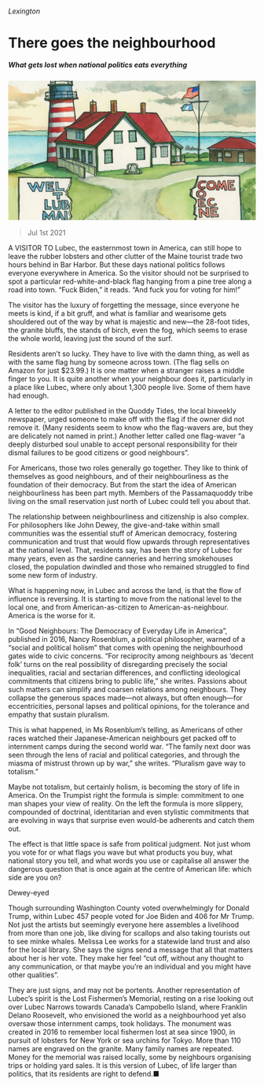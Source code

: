 ###### Lexington

# There goes the neighbourhood 

##### What gets lost when national politics eats everything 

![image](images/20210703_USD000_0.jpg) 

> Jul 1st 2021 

A  VISITOR TO Lubec, the easternmost town in America, can still hope to leave the rubber lobsters and other clutter of the Maine tourist trade two hours behind in Bar Harbor. But these days national politics follows everyone everywhere in America. So the visitor should not be surprised to spot a particular red-white-and-black flag hanging from a pine tree along a road into town. “Fuck Biden,” it reads. “And fuck you for voting for him!”

The visitor has the luxury of forgetting the message, since everyone he meets is kind, if a bit gruff, and what is familiar and wearisome gets shouldered out of the way by what is majestic and new—the 28-foot tides, the granite bluffs, the stands of birch, even the fog, which seems to erase the whole world, leaving just the sound of the surf.


Residents aren’t so lucky. They have to live with the damn thing, as well as with the same flag hung by someone across town. (The flag sells on Amazon for just $23.99.) It is one matter when a stranger raises a middle finger to you. It is quite another when your neighbour does it, particularly in a place like Lubec, where only about 1,300 people live. Some of them have had enough.

A letter to the editor published in the Quoddy Tides, the local biweekly newspaper, urged someone to make off with the flag if the owner did not remove it. (Many residents seem to know who the flag-wavers are, but they are delicately not named in print.) Another letter called one flag-waver “a deeply disturbed soul unable to accept personal responsibility for their dismal failures to be good citizens or good neighbours”.

For Americans, those two roles generally go together. They like to think of themselves as good neighbours, and of their neighbourliness as the foundation of their democracy. But from the start the idea of American neighbourliness has been part myth. Members of the Passamaquoddy tribe living on the small reservation just north of Lubec could tell you about that.

The relationship between neighbourliness and citizenship is also complex. For philosophers like John Dewey, the give-and-take within small communities was the essential stuff of American democracy, fostering communication and trust that would flow upwards through representatives at the national level. That, residents say, has been the story of Lubec for many years, even as the sardine canneries and herring smokehouses closed, the population dwindled and those who remained struggled to find some new form of industry.

What is happening now, in Lubec and across the land, is that the flow of influence is reversing. It is starting to move from the national level to the local one, and from American-as-citizen to American-as-neighbour. America is the worse for it.

In “Good Neighbours: The Democracy of Everyday Life in America”, published in 2016, Nancy Rosenblum, a political philosopher, warned of a “social and political holism” that comes with opening the neighbourhood gates wide to civic concerns. “For reciprocity among neighbours as ‘decent folk’ turns on the real possibility of disregarding precisely the social inequalities, racial and sectarian differences, and conflicting ideological commitments that citizens bring to public life,” she writes. Passions about such matters can simplify and coarsen relations among neighbours. They collapse the generous spaces made—not always, but often enough—for eccentricities, personal lapses and political opinions, for the tolerance and empathy that sustain pluralism.

This is what happened, in Ms Rosenblum’s telling, as Americans of other races watched their Japanese-American neighbours get packed off to internment camps during the second world war. “The family next door was seen through the lens of racial and political categories, and through the miasma of mistrust thrown up by war,” she writes. “Pluralism gave way to totalism.”

Maybe not totalism, but certainly holism, is becoming the story of life in America. On the Trumpist right the formula is simple: commitment to one man shapes your view of reality. On the left the formula is more slippery, compounded of doctrinal, identitarian and even stylistic commitments that are evolving in ways that surprise even would-be adherents and catch them out.

The effect is that little space is safe from political judgment. Not just whom you vote for or what flags you wave but what products you buy, what national story you tell, and what words you use or capitalise all answer the dangerous question that is once again at the centre of American life: which side are you on?

Dewey-eyed

Though surrounding Washington County voted overwhelmingly for Donald Trump, within Lubec 457 people voted for Joe Biden and 406 for Mr Trump. Not just the artists but seemingly everyone here assembles a livelihood from more than one job, like diving for scallops and also taking tourists out to see minke whales. Melissa Lee works for a statewide land trust and also for the local library. She says the signs send a message that all that matters about her is her vote. They make her feel “cut off, without any thought to any communication, or that maybe you’re an individual and you might have other qualities”.

They are just signs, and may not be portents. Another representation of Lubec’s spirit is the Lost Fishermen’s Memorial, resting on a rise looking out over Lubec Narrows towards Canada’s Campobello Island, where Franklin Delano Roosevelt, who envisioned the world as a neighbourhood yet also oversaw those internment camps, took holidays. The monument was created in 2016 to remember local fishermen lost at sea since 1900, in pursuit of lobsters for New York or sea urchins for Tokyo. More than 110 names are engraved on the granite. Many family names are repeated. Money for the memorial was raised locally, some by neighbours organising trips or holding yard sales. It is this version of Lubec, of life larger than politics, that its residents are right to defend.■

